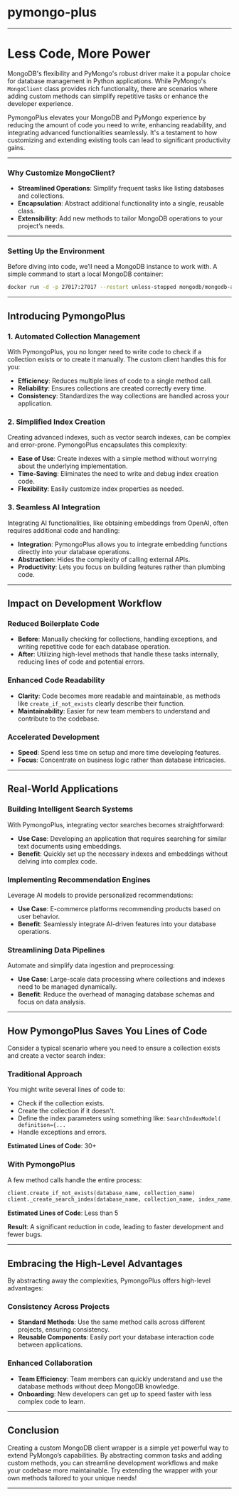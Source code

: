 # pymongo-plus

---

# Less Code, More Power  

MongoDB's flexibility and PyMongo's robust driver make it a popular choice for database management in Python applications. While PyMongo's `MongoClient` class provides rich functionality, there are scenarios where adding custom methods can simplify repetitive tasks or enhance the developer experience. 

PymongoPlus elevates your MongoDB and PyMongo experience by reducing the amount of code you need to write, enhancing readability, and integrating advanced functionalities seamlessly. It's a testament to how customizing and extending existing tools can lead to significant productivity gains.  

---  
      
### **Why Customize MongoClient?**
- **Streamlined Operations**: Simplify frequent tasks like listing databases and collections.
- **Encapsulation**: Abstract additional functionality into a single, reusable class.
- **Extensibility**: Add new methods to tailor MongoDB operations to your project’s needs.

---

### **Setting Up the Environment**
Before diving into code, we’ll need a MongoDB instance to work with. A simple command to start a local MongoDB container:

```bash
docker run -d -p 27017:27017 --restart unless-stopped mongodb/mongodb-atlas-local
```

---  
   
## Introducing PymongoPlus  
      
### 1. **Automated Collection Management**  
   
With PymongoPlus, you no longer need to write code to check if a collection exists or to create it manually. The custom client handles this for you:  
   
- **Efficiency**: Reduces multiple lines of code to a single method call.  
- **Reliability**: Ensures collections are created correctly every time.  
- **Consistency**: Standardizes the way collections are handled across your application.  
   
### 2. **Simplified Index Creation**  
   
Creating advanced indexes, such as vector search indexes, can be complex and error-prone. PymongoPlus encapsulates this complexity:  
   
- **Ease of Use**: Create indexes with a simple method without worrying about the underlying implementation.  
- **Time-Saving**: Eliminates the need to write and debug index creation code.  
- **Flexibility**: Easily customize index properties as needed.  
   
### 3. **Seamless AI Integration**  
   
Integrating AI functionalities, like obtaining embeddings from OpenAI, often requires additional code and handling:  
   
- **Integration**: PymongoPlus allows you to integrate embedding functions directly into your database operations.  
- **Abstraction**: Hides the complexity of calling external APIs.  
- **Productivity**: Lets you focus on building features rather than plumbing code.  
   
---  
   
## Impact on Development Workflow  
      
### Reduced Boilerplate Code  
   
- **Before**: Manually checking for collections, handling exceptions, and writing repetitive code for each database operation.  
- **After**: Utilizing high-level methods that handle these tasks internally, reducing lines of code and potential errors.  
   
### Enhanced Code Readability  
   
- **Clarity**: Code becomes more readable and maintainable, as methods like `create_if_not_exists` clearly describe their function.  
- **Maintainability**: Easier for new team members to understand and contribute to the codebase.  
   
### Accelerated Development  
   
- **Speed**: Spend less time on setup and more time developing features.  
- **Focus**: Concentrate on business logic rather than database intricacies.  
   
---  
   
## Real-World Applications  
   
### Building Intelligent Search Systems  
   
With PymongoPlus, integrating vector searches becomes straightforward:  
   
- **Use Case**: Developing an application that requires searching for similar text documents using embeddings.  
- **Benefit**: Quickly set up the necessary indexes and embeddings without delving into complex code.  
   
### Implementing Recommendation Engines  
   
Leverage AI models to provide personalized recommendations:  
   
- **Use Case**: E-commerce platforms recommending products based on user behavior.  
- **Benefit**: Seamlessly integrate AI-driven features into your database operations.  
   
### Streamlining Data Pipelines  
   
Automate and simplify data ingestion and preprocessing:  
   
- **Use Case**: Large-scale data processing where collections and indexes need to be managed dynamically.  
- **Benefit**: Reduce the overhead of managing database schemas and focus on data analysis.  
   
---  
   
## How PymongoPlus Saves You Lines of Code  
   
Consider a typical scenario where you need to ensure a collection exists and create a vector search index:  
   
### Traditional Approach  
   
You might write several lines of code to:  
   
- Check if the collection exists.  
- Create the collection if it doesn't.  
- Define the index parameters using something like: `SearchIndexModel( definition={...`
- Handle exceptions and errors.  
   
**Estimated Lines of Code**: 30+  
   
### With PymongoPlus  
   
A few method calls handle the entire process:  
   
```python  
client.create_if_not_exists(database_name, collection_name)  
client._create_search_index(database_name, collection_name, index_name, get_embedding)  
```  
   
**Estimated Lines of Code**: Less than 5
   
**Result**: A significant reduction in code, leading to faster development and fewer bugs.  
   
---  
   
## Embracing the High-Level Advantages  
   
By abstracting away the complexities, PymongoPlus offers high-level advantages:  
   
### Consistency Across Projects  
   
- **Standard Methods**: Use the same method calls across different projects, ensuring consistency.  
- **Reusable Components**: Easily port your database interaction code between applications.  
   
### Enhanced Collaboration  
   
- **Team Efficiency**: Team members can quickly understand and use the database methods without deep MongoDB knowledge.  
- **Onboarding**: New developers can get up to speed faster with less complex code to learn.  
   
---  
   
## Conclusion  
   
Creating a custom MongoDB client wrapper is a simple yet powerful way to extend PyMongo’s capabilities. By abstracting common tasks and adding custom methods, you can streamline development workflows and make your codebase more maintainable. Try extending the wrapper with your own methods tailored to your unique needs!

--- 
